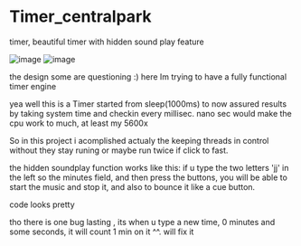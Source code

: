 # Timer_centralpark
timer, beautiful timer with hidden sound play feature

![image](https://user-images.githubusercontent.com/105649203/202902288-1b346973-7904-4bbe-a09d-13f80fc4f4de.png)
![image](https://user-images.githubusercontent.com/105649203/203039202-00b5fb1b-d470-43b2-9d82-5bdfeaecbaeb.png)


the design some are questioning :) here Im trying to have a fully functional timer engine

yea well this is a Timer started from sleep(1000ms) to now assured results by taking system time and checkin every millisec.
nano sec would make the cpu work to much, at least my 5600x 

So in this project i acomplished actualy the keeping threads in control without they stay runing or maybe run twice if click to fast. 

the hidden soundplay function works like this:  if u type the two letters 'jj' in the left so the minutes field, and then press the buttons, 
you will be able to start the music and stop it, and also to bounce it like a cue button. 

code looks pretty

tho there is one bug lasting , its when u type a new time, 0 minutes and some seconds, it will count 1 min on it ^^. will fix it 
 

